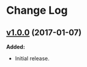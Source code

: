 # Change Log

## [v1.0.0](https://github.com/arsnebula/nebula-validate/releases/tag/v1.0.0) (2017-01-07)

**Added:**
- Initial release.